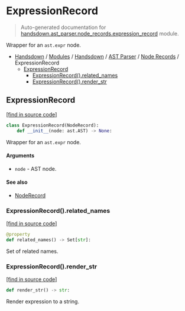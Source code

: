 # ExpressionRecord

> Auto-generated documentation for [handsdown.ast_parser.node_records.expression_record](https://github.com/vemel/handsdown/blob/main/handsdown/ast_parser/node_records/expression_record.py) module.

Wrapper for an `ast.expr` node.

- [Handsdown](../../../README.md#-handsdown---python-documentation-generator) / [Modules](../../../MODULES.md#modules) / [Handsdown](../../index.md#handsdown) / [AST Parser](../index.md#ast-parser) / [Node Records](index.md#node-records) / ExpressionRecord
    - [ExpressionRecord](#expressionrecord)
        - [ExpressionRecord().related_names](#expressionrecordrelated_names)
        - [ExpressionRecord().render_str](#expressionrecordrender_str)

## ExpressionRecord

[[find in source code]](https://github.com/vemel/handsdown/blob/main/handsdown/ast_parser/node_records/expression_record.py#L13)

```python
class ExpressionRecord(NodeRecord):
    def __init__(node: ast.AST) -> None:
```

Wrapper for an `ast.expr` node.

#### Arguments

- `node` - AST node.

#### See also

- [NodeRecord](node_record.md#noderecord)

### ExpressionRecord().related_names

[[find in source code]](https://github.com/vemel/handsdown/blob/main/handsdown/ast_parser/node_records/expression_record.py#L28)

```python
@property
def related_names() -> Set[str]:
```

Set of related names.

### ExpressionRecord().render_str

[[find in source code]](https://github.com/vemel/handsdown/blob/main/handsdown/ast_parser/node_records/expression_record.py#L54)

```python
def render_str() -> str:
```

Render expression to a string.

